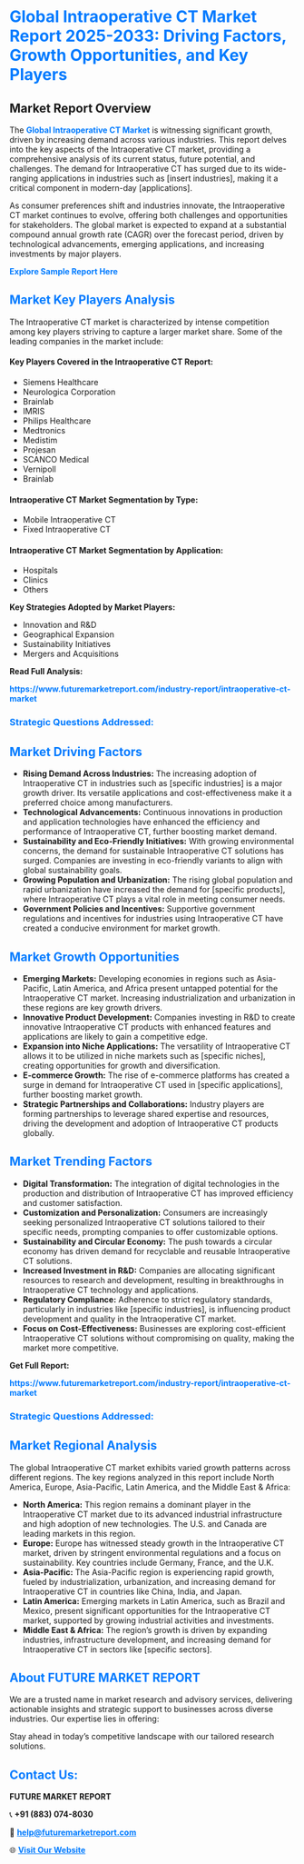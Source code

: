 <h1 style="color: #007BFF;">Global Intraoperative CT Market Report 2025-2033: Driving Factors, Growth Opportunities, and Key Players</h1>

<section id="overview">
<h2>Market Report Overview</h2>
<p>The <a href="https://www.futuremarketreport.com/industry-report/intraoperative-ct-market" style="color: #007BFF; text-decoration: none;"><strong>Global Intraoperative CT Market</strong></a> is witnessing significant growth, driven by increasing demand across various industries. This report delves into the key aspects of the Intraoperative CT market, providing a comprehensive analysis of its current status, future potential, and challenges. The demand for Intraoperative CT has surged due to its wide-ranging applications in industries such as [insert industries], making it a critical component in modern-day [applications].</p>
<p>As consumer preferences shift and industries innovate, the Intraoperative CT market continues to evolve, offering both challenges and opportunities for stakeholders. The global market is expected to expand at a substantial compound annual growth rate (CAGR) over the forecast period, driven by technological advancements, emerging applications, and increasing investments by major players.</p>
</section>

<section id="overview">
<p><a href="https://www.futuremarketreport.com/request-sample/reportId=102509" style="color: #007BFF; text-decoration: none;"><strong>Explore Sample Report Here</strong></a></p>
</section>

<section id="key-players">
<h2 style="color: #007BFF;">Market Key Players Analysis</h2>
<p>The Intraoperative CT market is characterized by intense competition among key players striving to capture a larger market share. Some of the leading companies in the market include:</p>
<h4>Key Players Covered in the Intraoperative CT Report:</h4>
<ul><li>Siemens Healthcare</li><li>Neurologica Corporation</li><li>Brainlab</li><li>IMRIS</li><li>Philips Healthcare</li><li>Medtronics</li><li>Medistim</li><li>Projesan</li><li>SCANCO Medical</li><li>Vernipoll</li><li>Brainlab</li></ul>
<h4>Intraoperative CT Market Segmentation by Type:</h4>
<ul><li>Mobile Intraoperative CT</li><li>Fixed Intraoperative CT</li></ul>

<h4>Intraoperative CT Market Segmentation by Application:</h4>
<ul><li>Hospitals</li><li>Clinics</li><li>Others</li></ul>
<p><strong>Key Strategies Adopted by Market Players:</strong></p>
<ul>
<li>Innovation and R&D</li>
<li>Geographical Expansion</li>
<li>Sustainability Initiatives</li>
<li>Mergers and Acquisitions</li>
</ul>
</section>

<section>
<p><strong>Read Full Analysis: </strong></p><a href="https://www.futuremarketreport.com/industry-report/intraoperative-ct-market" style="color: #007BFF; text-decoration: none;"><strong>https://www.futuremarketreport.com/industry-report/intraoperative-ct-market</strong></a>
<h3 style="color: #007BFF;">Strategic Questions Addressed:</h3>
</section>

<section id="driving-factors">
<h2 style="color: #007BFF;">Market Driving Factors</h2>
<ul>
<li><strong>Rising Demand Across Industries:</strong> The increasing adoption of Intraoperative CT in industries such as [specific industries] is a major growth driver. Its versatile applications and cost-effectiveness make it a preferred choice among manufacturers.</li>
<li><strong>Technological Advancements:</strong> Continuous innovations in production and application technologies have enhanced the efficiency and performance of Intraoperative CT, further boosting market demand.</li>
<li><strong>Sustainability and Eco-Friendly Initiatives:</strong> With growing environmental concerns, the demand for sustainable Intraoperative CT solutions has surged. Companies are investing in eco-friendly variants to align with global sustainability goals.</li>
<li><strong>Growing Population and Urbanization:</strong> The rising global population and rapid urbanization have increased the demand for [specific products], where Intraoperative CT plays a vital role in meeting consumer needs.</li>
<li><strong>Government Policies and Incentives:</strong> Supportive government regulations and incentives for industries using Intraoperative CT have created a conducive environment for market growth.</li>
</ul>
</section>

<section id="growth-opportunities">
<h2 style="color: #007BFF;">Market Growth Opportunities</h2>
<ul>
<li><strong>Emerging Markets:</strong> Developing economies in regions such as Asia-Pacific, Latin America, and Africa present untapped potential for the Intraoperative CT market. Increasing industrialization and urbanization in these regions are key growth drivers.</li>
<li><strong>Innovative Product Development:</strong> Companies investing in R&D to create innovative Intraoperative CT products with enhanced features and applications are likely to gain a competitive edge.</li>
<li><strong>Expansion into Niche Applications:</strong> The versatility of Intraoperative CT allows it to be utilized in niche markets such as [specific niches], creating opportunities for growth and diversification.</li>
<li><strong>E-commerce Growth:</strong> The rise of e-commerce platforms has created a surge in demand for Intraoperative CT used in [specific applications], further boosting market growth.</li>
<li><strong>Strategic Partnerships and Collaborations:</strong> Industry players are forming partnerships to leverage shared expertise and resources, driving the development and adoption of Intraoperative CT products globally.</li>
</ul>
</section>

<section id="trending-factors">
<h2 style="color: #007BFF;">Market Trending Factors</h2>
<ul>
<li><strong>Digital Transformation:</strong> The integration of digital technologies in the production and distribution of Intraoperative CT has improved efficiency and customer satisfaction.</li>
<li><strong>Customization and Personalization:</strong> Consumers are increasingly seeking personalized Intraoperative CT solutions tailored to their specific needs, prompting companies to offer customizable options.</li>
<li><strong>Sustainability and Circular Economy:</strong> The push towards a circular economy has driven demand for recyclable and reusable Intraoperative CT solutions.</li>
<li><strong>Increased Investment in R&D:</strong> Companies are allocating significant resources to research and development, resulting in breakthroughs in Intraoperative CT technology and applications.</li>
<li><strong>Regulatory Compliance:</strong> Adherence to strict regulatory standards, particularly in industries like [specific industries], is influencing product development and quality in the Intraoperative CT market.</li>
<li><strong>Focus on Cost-Effectiveness:</strong> Businesses are exploring cost-efficient Intraoperative CT solutions without compromising on quality, making the market more competitive.</li>
</ul>
</section>

<section>
<p><strong>Get Full Report: </strong></p><a href="https://www.futuremarketreport.com/industry-report/intraoperative-ct-market" style="color: #007BFF; text-decoration: none;"><strong>https://www.futuremarketreport.com/industry-report/intraoperative-ct-market</strong></a>
<h3 style="color: #007BFF;">Strategic Questions Addressed:</h3>
</section>


<section id="regional-analysis">
<h2 style="color: #007BFF;">Market Regional Analysis</h2>
<p>The global Intraoperative CT market exhibits varied growth patterns across different regions. The key regions analyzed in this report include North America, Europe, Asia-Pacific, Latin America, and the Middle East & Africa:</p>
<ul>
<li><strong>North America:</strong> This region remains a dominant player in the Intraoperative CT market due to its advanced industrial infrastructure and high adoption of new technologies. The U.S. and Canada are leading markets in this region.</li>
<li><strong>Europe:</strong> Europe has witnessed steady growth in the Intraoperative CT market, driven by stringent environmental regulations and a focus on sustainability. Key countries include Germany, France, and the U.K.</li>
<li><strong>Asia-Pacific:</strong> The Asia-Pacific region is experiencing rapid growth, fueled by industrialization, urbanization, and increasing demand for Intraoperative CT in countries like China, India, and Japan.</li>
<li><strong>Latin America:</strong> Emerging markets in Latin America, such as Brazil and Mexico, present significant opportunities for the Intraoperative CT market, supported by growing industrial activities and investments.</li>
<li><strong>Middle East & Africa:</strong> The region’s growth is driven by expanding industries, infrastructure development, and increasing demand for Intraoperative CT in sectors like [specific sectors].</li>
</ul>
</section>

<footer>
<h2 style="color: #007BFF;">About FUTURE MARKET REPORT</h2>
<p>We are a trusted name in market research and advisory services, delivering actionable insights and strategic support to businesses across diverse industries. Our expertise lies in offering:</p>

<p>Stay ahead in today’s competitive landscape with our tailored research solutions.</p>

<h2 style="color: #007BFF;">Contact Us:</h2>
<p><strong>FUTURE MARKET REPORT</strong></p>
<p>📞 <strong>+91 (883) 074-8030</strong></p>
<p>📧 <strong><a href="mailto:help@futuremarketreport.com" style="color: #007BFF;">help@futuremarketreport.com</a></strong></p>
<p>🌐 <strong><a href="https://www.futuremarketreport.com/" style="color: #007BFF;">Visit Our Website</a></strong></p>
</footer>